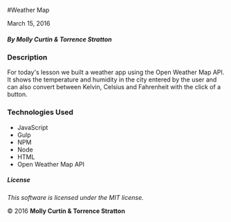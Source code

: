 #Weather Map

March 15, 2016

##### By Molly Curtin &amp; Torrence Stratton

### Description

For today's lesson we built a weather app using the Open Weather Map API.  It shows the temperature and humidity in the city entered by the user and can also convert between Kelvin, Celsius and Fahrenheit with the click of a button.


### Technologies Used

* JavaScript
* Gulp
* NPM
* Node
* HTML
* Open Weather Map API

##### License

*This software is licensed under the MIT license.*

&copy; 2016 **Molly Curtin &amp; Torrence Stratton**
